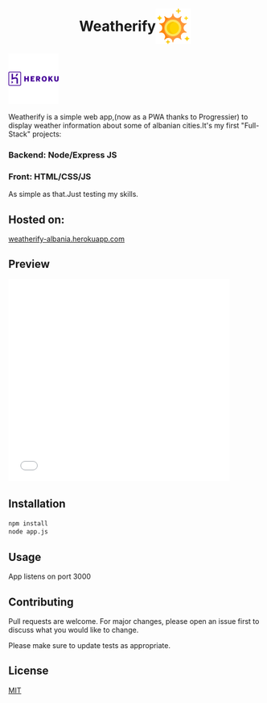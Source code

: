 
<h1 style="display: flex; align-items: center; justify-content: center;">Weatherify <img src="https://raw.githubusercontent.com/911mateo911/Weatherify/2ec227b9e6542a5d7dc2238a10460e016780b2ff/readme/sun.svg" width="70" height="70" /> </h1>

<a href="https://weatherify-albania.herokuapp.com/"><img src="https://github.com/911mateo911/Weatherify/blob/master/readme/heroku.png?raw=true" height="100px"></a>

Weatherify is a simple web app,(now as a PWA thanks to Progressier) to display weather information about some of albanian cities.It's my first "Full-Stack" projects:
### Backend: Node/Express JS
### Front: HTML/CSS/JS

As simple as that.Just testing my skills.

## Hosted on:
[weatherify-albania.herokuapp.com](https://weatherify-albania.herokuapp.com/)

## Preview
<iframe src='//gifs.com/embed/lxKG07' frameborder='0' scrolling='no' width='440' height='400' style='-webkit-backface-visibility: hidden;-webkit-transform: scale(1);' ></iframe>

## Installation

```bash
npm install
node app.js
```

## Usage
App listens on port 3000

## Contributing
Pull requests are welcome. For major changes, please open an issue first to discuss what you would like to change.

Please make sure to update tests as appropriate.

## License
[MIT](https://choosealicense.com/licenses/mit/)
